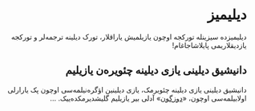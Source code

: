 <div dir="rtl">

# دیلیمیز
  
دیلیمیزده سیزینله تورکجه اوچون یازیلمیش یاراقلار، تورک دیلینه ترجمه‌لر و تورکجه یازدیقلاریمی پایلاشاجاغام!
  
## دانیشیق دیلینی یازی دیلینه چئویره‌ن یازیلیم
دانیشیق دیلینی یازی دیلینه چئویرمک، یازی دیلینین اؤگره‌نیلمه‌سی اوچون پک یارارلی اولابیلمه‌سی اوچون، «[دوزگون](https://dilimiz.github.io/duzgun/)» آدلی بیر یازیلیم گلیشدیرمکده‌ییک. ...

</div>
